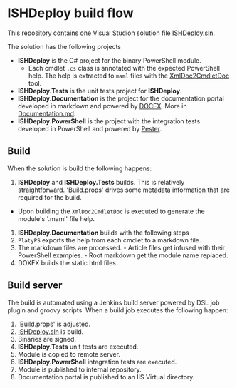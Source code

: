 # ISHDeploy build flow

This repository contains one Visual Studion solution file [ISHDeploy.sln](..\Source\ISHDeploy.sln).

The solution has the following projects

- **ISHDeploy** is the C# project for the binary PowerShell module.
  - Each cmdlet `.cs` class is annotated with the expected PowerShell help. The help is extracted to `maml` files with the [XmlDoc2CmdletDoc](https://github.com/red-gate/XmlDoc2CmdletDoc) tool.
- **ISHDeploy.Tests** is the unit tests project for **ISHDeploy**.
- **ISHDeploy.Documentation** is the project for the documentation portal developed in markdown and powered by [DOCFX](https://dotnet.github.io/docfx/). More in [Documentation.md](Documentation.md).
- **ISHDeploy.PowerShell** is the project with the integration tests developed in PowerShell and powered by [Pester](https://github.com/pester/Pester).

## Build

When the solution is build the following happens:

1. **ISHDeploy** and **ISHDeploy.Tests** builds. This is relatively straightforward. 'Build.props' drives some metadata information that are required for the build.
  - Upon building the `XmlDoc2CmdletDoc` is executed to generate the module's '.maml' file help.
1. **ISHDeploy.Documentation** builds with the following steps
  1. `PlatyPS` exports the help from each cmdlet to a markdown file.
  1. The markdown files are processed. 
    - Article files get infused with their PowerShell examples. 
    - Root markdown get the module name replaced. 
  1. DOXFX builds the static html files

## Build server

The build is automated using a Jenkins build server powered by DSL job plugin and groovy scripts. When a build job executes the following happen:

1. 'Build.props' is adjusted.
1. [ISHDeploy.sln](..\Source\ISHDeploy.sln) is build.
1. Binaries are signed.
1. **ISHDeploy.Tests** unit tests are executed.
1. Module is copied to remote server.
1. **ISHDeploy.PowerShell** integration tests are executed.
1. Module is published to internal repository.
1. Documentation portal is published to an IIS Virtual directory.